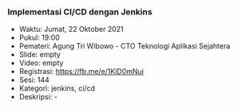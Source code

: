 ### Implementasi CI/CD dengan Jenkins 

- Waktu: Jumat, 22 Oktober 2021
- Pukul: 19:00
- Pemateri: Agung Tri Wibowo - CTO Teknologi Aplikasi Sejahtera
- Slide: empty
- Video: empty
- Registrasi: https://fb.me/e/1KlD0mNuj
- Sesi: 144
- Kategori: jenkins, ci/cd
- Deskripsi: -
